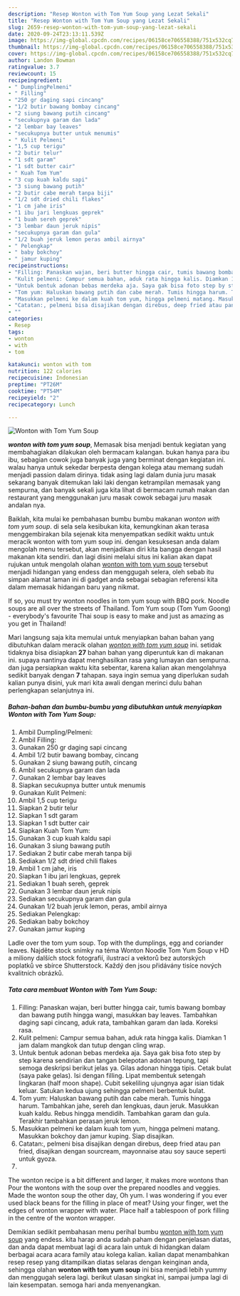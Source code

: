 ```yaml
---
description: "Resep Wonton with Tom Yum Soup yang Lezat Sekali"
title: "Resep Wonton with Tom Yum Soup yang Lezat Sekali"
slug: 2659-resep-wonton-with-tom-yum-soup-yang-lezat-sekali
date: 2020-09-24T23:13:11.539Z
image: https://img-global.cpcdn.com/recipes/06158ce706558388/751x532cq70/wonton-with-tom-yum-soup-foto-resep-utama.jpg
thumbnail: https://img-global.cpcdn.com/recipes/06158ce706558388/751x532cq70/wonton-with-tom-yum-soup-foto-resep-utama.jpg
cover: https://img-global.cpcdn.com/recipes/06158ce706558388/751x532cq70/wonton-with-tom-yum-soup-foto-resep-utama.jpg
author: Landon Bowman
ratingvalue: 3.7
reviewcount: 15
recipeingredient:
- " DumplingPelmeni"
- " Filling"
- "250 gr daging sapi cincang"
- "1/2 butir bawang bombay cincang"
- "2 siung bawang putih cincang"
- "secukupnya garam dan lada"
- "2 lembar bay leaves"
- "secukupnya butter untuk menumis"
- " Kulit Pelmeni"
- "1,5 cup terigu"
- "2 butir telur"
- "1 sdt garam"
- "1 sdt butter cair"
- " Kuah Tom Yum"
- "3 cup kuah kaldu sapi"
- "3 siung bawang putih"
- "2 butir cabe merah tanpa biji"
- "1/2 sdt dried chili flakes"
- "1 cm jahe iris"
- "1 ibu jari lengkuas geprek"
- "1 buah sereh geprek"
- "3 lembar daun jeruk nipis"
- "secukupnya garam dan gula"
- "1/2 buah jeruk lemon peras ambil airnya"
- " Pelengkap"
- " baby bokchoy"
- " jamur kuping"
recipeinstructions:
- "Filling: Panaskan wajan, beri butter hingga cair, tumis bawang bombay dan bawang putih hingga wangi, masukkan bay leaves. Tambahkan daging sapi cincang, aduk rata, tambahkan garam dan lada. Koreksi rasa."
- "Kulit pelmeni: Campur semua bahan, aduk rata hingga kalis. Diamkan 1 jam dalam mangkok dan tutup dengan cling wrap."
- "Untuk bentuk adonan bebas merdeka aja. Saya gak bisa foto step by step karena sendirian dan tangan belepotan adonan tepung, tapi semoga deskripsi berikut jelas ya. Gilas adonan hingga tipis. Cetak bulat (saya pake gelas). Isi dengan filling. Lipat membentuk setengah lingkaran (half moon shape). Cubit sekeliling ujungnya agar isian tidak keluar. Satukan kedua ujung sehingga pelmeni berbentuk bulat."
- "Tom yum: Haluskan bawang putih dan cabe merah. Tumis hingga harum. Tambahkan jahe, sereh dan lengkuas, daun jeruk. Masukkan kuah kaldu. Rebus hingga mendidih. Tambahkan garam dan gula. Terakhir tambahkan perasan jeruk lemon."
- "Masukkan pelmeni ke dalam kuah tom yum, hingga pelmeni matang. Masukkan bokchoy dan jamur kuping. Siap disajikan."
- "Catatan:, pelmeni bisa disajikan dengan direbus, deep fried atau pan fried, disajikan dengan sourcream, mayonnaise atau soy sauce seperti untuk gyoza."
- ""
categories:
- Resep
tags:
- wonton
- with
- tom

katakunci: wonton with tom 
nutrition: 122 calories
recipecuisine: Indonesian
preptime: "PT26M"
cooktime: "PT54M"
recipeyield: "2"
recipecategory: Lunch

---
```



![Wonton with Tom Yum Soup](https://img-global.cpcdn.com/recipes/06158ce706558388/751x532cq70/wonton-with-tom-yum-soup-foto-resep-utama.jpg)

<b><i>wonton with tom yum soup</i></b>, Memasak bisa menjadi bentuk kegiatan yang membahagiakan dilakukan oleh bermacam kalangan. bukan hanya para ibu ibu, sebagian cowok juga banyak juga yang berminat dengan kegiatan ini. walau hanya untuk sekedar berpesta dengan kolega atau memang sudah menjadi passion dalam dirinya. tidak asing lagi dalam dunia juru masak sekarang banyak ditemukan laki laki dengan ketrampilan memasak yang sempurna, dan banyak sekali juga kita lihat di bermacam rumah makan dan restaurant yang menggunakan juru masak cowok sebagai juru masak andalan nya.

Baiklah, kita mulai ke pembahasan bumbu bumbu makanan <i>wonton with tom yum soup</i>. di sela sela kesibukan kita, kemungkinan akan terasa menggembirakan bila sejenak kita menyempatkan sedikit waktu untuk meracik wonton with tom yum soup ini. dengan kesuksesan anda dalam mengolah menu tersebut, akan menjadikan diri kita bangga dengan hasil makanan kita sendiri. dan lagi disini melalui situs ini kalian akan dapat rujukan untuk mengolah olahan <u>wonton with tom yum soup</u> tersebut menjadi hidangan yang endess dan menggugah selera, oleh sebab itu simpan alamat laman ini di gadget anda sebagai sebagian referensi kita dalam memasak hidangan baru yang nikmat.

If so, you must try wonton noodles in tom yum soup with BBQ pork. Noodle soups are all over the streets of Thailand. Tom Yum soup (Tom Yum Goong) - everybody&#39;s favourite Thai soup is easy to make and just as amazing as you get in Thailand!


Mari langsung saja kita memulai untuk menyiapkan bahan bahan yang dibutuhkan dalam meracik olahan <u><i>wonton with tom yum soup</i></u> ini. setidak tidaknya bisa disiapkan <b>27</b> bahan bahan yang diperuntuk kan di makanan ini. supaya nantinya dapat menghasilkan rasa yang lumayan dan sempurna. dan juga persiapkan waktu kita sebentar, karena kalian akan mengolahnya sedikit banyak dengan <b>7</b> tahapan. saya ingin semua yang diperlukan sudah kalian punya disini, yuk mari kita awali dengan merinci dulu bahan perlengkapan selanjutnya ini.

<!--inarticleads1-->

##### Bahan-bahan dan bumbu-bumbu yang dibutuhkan untuk menyiapkan Wonton with Tom Yum Soup:

1. Ambil  Dumpling/Pelmeni:
1. Ambil  Filling:
1. Gunakan 250 gr daging sapi cincang
1. Ambil 1/2 butir bawang bombay, cincang
1. Gunakan 2 siung bawang putih, cincang
1. Ambil secukupnya garam dan lada
1. Gunakan 2 lembar bay leaves
1. Siapkan secukupnya butter untuk menumis
1. Gunakan  Kulit Pelmeni:
1. Ambil 1,5 cup terigu
1. Siapkan 2 butir telur
1. Siapkan 1 sdt garam
1. Siapkan 1 sdt butter cair
1. Siapkan  Kuah Tom Yum:
1. Gunakan 3 cup kuah kaldu sapi
1. Gunakan 3 siung bawang putih
1. Sediakan 2 butir cabe merah tanpa biji
1. Sediakan 1/2 sdt dried chili flakes
1. Ambil 1 cm jahe, iris
1. Siapkan 1 ibu jari lengkuas, geprek
1. Sediakan 1 buah sereh, geprek
1. Gunakan 3 lembar daun jeruk nipis
1. Sediakan secukupnya garam dan gula
1. Gunakan 1/2 buah jeruk lemon, peras, ambil airnya
1. Sediakan  Pelengkap:
1. Sediakan  baby bokchoy
1. Gunakan  jamur kuping


Ladle over the tom yum soup. Top with the dumplings, egg and coriander leaves. Najděte stock snímky na téma Wonton Noodle Tom Yum Soup v HD a miliony dalších stock fotografií, ilustrací a vektorů bez autorských poplatků ve sbírce Shutterstock. Každý den jsou přidávány tisíce nových kvalitních obrázků. 

<!--inarticleads2-->

##### Tata cara membuat Wonton with Tom Yum Soup:

1. Filling: Panaskan wajan, beri butter hingga cair, tumis bawang bombay dan bawang putih hingga wangi, masukkan bay leaves. Tambahkan daging sapi cincang, aduk rata, tambahkan garam dan lada. Koreksi rasa.
1. Kulit pelmeni: Campur semua bahan, aduk rata hingga kalis. Diamkan 1 jam dalam mangkok dan tutup dengan cling wrap.
1. Untuk bentuk adonan bebas merdeka aja. Saya gak bisa foto step by step karena sendirian dan tangan belepotan adonan tepung, tapi semoga deskripsi berikut jelas ya. Gilas adonan hingga tipis. Cetak bulat (saya pake gelas). Isi dengan filling. Lipat membentuk setengah lingkaran (half moon shape). Cubit sekeliling ujungnya agar isian tidak keluar. Satukan kedua ujung sehingga pelmeni berbentuk bulat.
1. Tom yum: Haluskan bawang putih dan cabe merah. Tumis hingga harum. Tambahkan jahe, sereh dan lengkuas, daun jeruk. Masukkan kuah kaldu. Rebus hingga mendidih. Tambahkan garam dan gula. Terakhir tambahkan perasan jeruk lemon.
1. Masukkan pelmeni ke dalam kuah tom yum, hingga pelmeni matang. Masukkan bokchoy dan jamur kuping. Siap disajikan.
1. Catatan:, pelmeni bisa disajikan dengan direbus, deep fried atau pan fried, disajikan dengan sourcream, mayonnaise atau soy sauce seperti untuk gyoza.
1. 


The wonton recipe is a bit different and larger, it makes more wontons than Pour the wontons with the soup over the prepared noodles and veggies. Made the wonton soup the other day, Oh yum. I was wondering if you ever used black beans for the filling in place of meat? Using your finger, wet the edges of wonton wrapper with water. Place half a tablespoon of pork filling in the centre of the wonton wrapper. 

Demikian sedikit pembahasan menu perihal bumbu <u>wonton with tom yum soup</u> yang endess. kita harap anda sudah paham dengan penjelasan diatas, dan anda dapat membuat lagi di acara lain untuk di hidangkan dalam berbagai acara acara family atau kolega kalian. kalian dapat menambahkan resep resep yang ditampilkan diatas selaras dengan keinginan anda, sehingga olahan <b>wonton with tom yum soup</b> ini bisa menjadi lebih yummy dan menggugah selera lagi. berikut ulasan singkat ini, sampai jumpa lagi di lain kesempatan. semoga hari anda menyenangkan.
